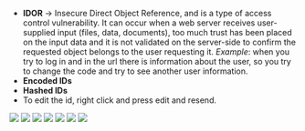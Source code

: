 - **IDOR** -> Insecure Direct Object Reference, and is a type of access control vulnerability. It can occur when a web server receives user-supplied input (files, data, documents), too much trust has been placed on the input data and it is not validated on the server-side to confirm the requested object belongs to the user requesting it. *Example*: when you try to log in and in the url there is information about the user, so you try to change the code and try to see another user information.
- **Encoded IDs**
- **Hashed IDs**
- To edit the id, right click and press edit and resend.

![](./img/Cybersecurity/TryHackMe/img/idor1.png)
![](./img/idor2.png)
![](./img/idor3.png)
![](./img/idor4.png)
![](./img/idor5.png)
![](./img/idor6.png)
![](./img/idor7.png)